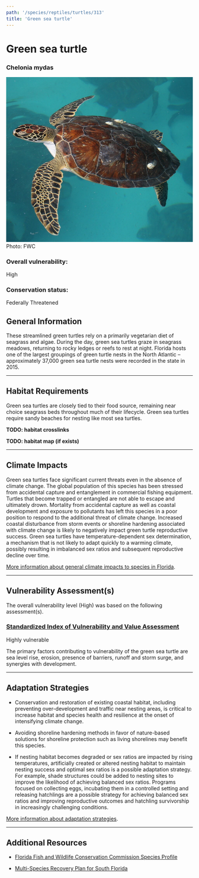 ```yaml
---
path: '/species/reptiles/turtles/313'
title: 'Green sea turtle'
---
```


# Green sea turtle

### Chelonia mydas

<div id="TopSection">

<div class="header-photo"><img src="313.jpg" alt="Photo for Green sea turtle"/>
<figcaption>Photo: FWC</figcaption></div>

<div>

### Overall vulnerability:

<div class="vulnerability vulnerability-high">High</div>

### Conservation status:

Federally Threatened

</div>
</div>

## General Information

These streamlined green turtles rely on a primarily vegetarian diet of seagrass and algae.  During the day, green sea turtles graze in seagrass meadows, returning to rocky ledges or reefs to rest at night.  Florida hosts one of the largest groupings of green turtle nests in the North Atlantic – approximately 37,000 green sea turtle nests were recorded in the state in 2015.

<hr />

## Habitat Requirements



Green sea turtles are closely tied to their food source, remaining near choice seagrass beds throughout much of their lifecycle.  Green sea turtles require sandy beaches for nesting like most sea turtles.

**TODO: habitat crosslinks**

**TODO: habitat map (if exists)**

<hr />

## Climate Impacts

Green sea turtles face significant current threats even in the absence of climate change.  The global population of this species has been stressed from accidental capture and entanglement in commercial fishing equipment.  Turtles that become trapped or entangled are not able to escape and ultimately drown.  Mortality from accidental capture as well as coastal development and exposure to pollutants has left this species in a poor position to respond to the additional threat of climate change.  Increased coastal disturbance from storm events or shoreline hardening associated with climate change is likely to negatively impact green turtle reproductive success.  Green sea turtles have temperature-dependent sex determination, a mechanism that is not likely to adapt quickly to a warming climate, possibly resulting in imbalanced sex ratios and subsequent reproductive decline over time.

[More information about general climate impacts to species in Florida](/impacts/species).



<hr />

## Vulnerability Assessment(s)

The overall vulnerability level (High) was based on the following assessment(s).
#### 
<div class="vulnerability-header">
<h3><a href="/impacts/vulnerability/sivva/species">Standardized Index of Vulnerability and Value Assessment</a></h3>
<div class="vulnerability vulnerability-high">Highly vulnerable</div>
</div> 

The primary factors contributing to vulnerability of the green sea turtle are sea level rise, erosion, presence of barriers, runoff and storm surge, and synergies with development.


<hr />

## Adaptation Strategies

- Conservation and restoration of existing coastal habitat, including preventing over-development and traffic near nesting areas, is critical to increase habitat and species health and resilience at the onset of intensifying climate change.

- Avoiding shoreline hardening methods in favor of nature-based solutions for shoreline protection such as living shorelines may benefit this species.

- If nesting habitat becomes degraded or sex ratios are impacted by rising temperatures, artificially created or altered nesting habitat to maintain nesting success and optimal sex ratios is a possible adaptation strategy.  For example, shade structures could be added to nesting sites to improve the likelihood of achieving balanced sex ratios.  Programs focused on collecting eggs, incubating them in a controlled setting and releasing hatchlings are a possible strategy for achieving balanced sex ratios and improving reproductive outcomes and hatchling survivorship in increasingly challenging conditions.

[More information about adaptation strategies](/strategies).

<hr />


## Additional Resources

- [Florida Fish and Wildlife Conservation Commission Species Profile](https://myfwc.com/wildlifehabitats/profiles/reptiles/sea-turtles/green-sea-turtle/)

- [Multi-Species Recovery Plan for South Florida](https://ecos.fws.gov/docs/recovery_plan/sfl_msrp/SFL_MSRP_Species.pdf)
